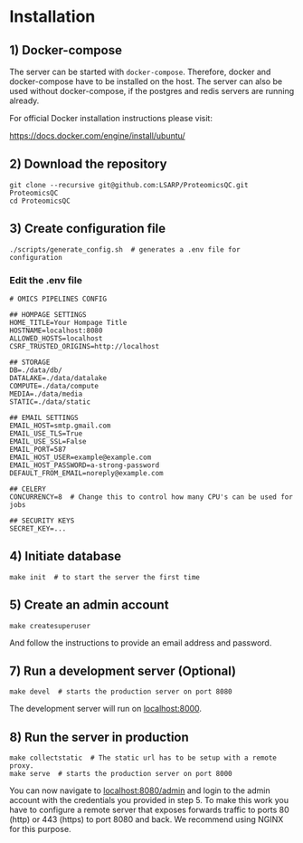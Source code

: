 # Installation
## 1) Docker-compose

The server can be started with `docker-compose`. Therefore,
docker and docker-compose have to be installed on the host.
The server can also be used without docker-compose, 
if the postgres and redis servers are running already. 

For official Docker installation instructions please visit:

https://docs.docker.com/engine/install/ubuntu/


## 2) Download the repository

    git clone --recursive git@github.com:LSARP/ProteomicsQC.git ProteomicsQC
    cd ProteomicsQC

## 3) Create configuration file

    ./scripts/generate_config.sh  # generates a .env file for configuration

### Edit the .env file

```
# OMICS PIPELINES CONFIG

## HOMPAGE SETTINGS
HOME_TITLE=Your Hompage Title
HOSTNAME=localhost:8080
ALLOWED_HOSTS=localhost
CSRF_TRUSTED_ORIGINS=http://localhost

## STORAGE
DB=./data/db/
DATALAKE=./data/datalake
COMPUTE=./data/compute
MEDIA=./data/media
STATIC=./data/static

## EMAIL SETTINGS
EMAIL_HOST=smtp.gmail.com
EMAIL_USE_TLS=True
EMAIL_USE_SSL=False
EMAIL_PORT=587
EMAIL_HOST_USER=example@example.com
EMAIL_HOST_PASSWORD=a-strong-password
DEFAULT_FROM_EMAIL=noreply@example.com

## CELERY
CONCURRENCY=8  # Change this to control how many CPU's can be used for jobs

## SECURITY KEYS
SECRET_KEY=...

```

## 4) Initiate database

    make init  # to start the server the first time

## 5) Create an admin account

    make createsuperuser

And follow the instructions to provide an email address and 
password.

## 7) Run a development server (Optional)

    make devel  # starts the production server on port 8080

The development server will run on [localhost:8000](localhost:8000).

## 8) Run the server in production

    make collectstatic  # The static url has to be setup with a remote proxy.
    make serve  # starts the production server on port 8000

You can now navigate to [localhost:8080/admin](localhost:8080/admin) and login to the
admin account with the credentials you provided in step 5. To make this work you have to 
configure a remote server that exposes forwards traffic to ports 80 (http) or 443 (https)
to port 8080 and back. We recommend using NGINX for this purpose.


